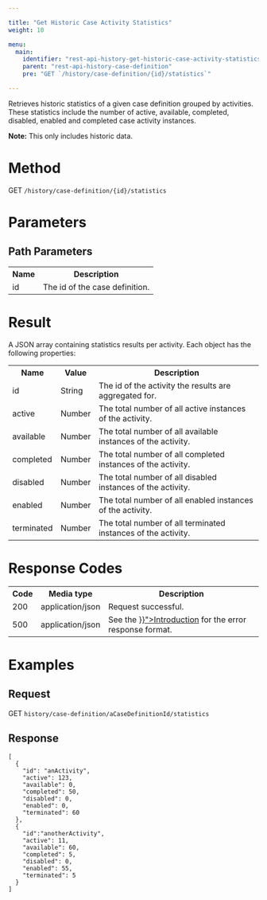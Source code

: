 ```yaml
---

title: "Get Historic Case Activity Statistics"
weight: 10

menu:
  main:
    identifier: "rest-api-history-get-historic-case-activity-statistics"
    parent: "rest-api-history-case-definition"
    pre: "GET `/history/case-definition/{id}/statistics`"

---
```



Retrieves historic statistics of a given case definition grouped by activities.
These statistics include the number of active, available, completed, disabled, enabled and completed case activity instances.<br/>

__Note:__ This only includes historic data.



# Method

GET `/history/case-definition/{id}/statistics`


# Parameters

## Path Parameters

<table class="table table-striped">
  <tr>
    <th>Name</th>
    <th>Description</th>
  </tr>
  <tr>
    <td>id</td>
    <td>The id of the case definition.</td>
  </tr>
</table>


# Result

A JSON array containing statistics results per activity.
Each object has the following properties:

<table class="table table-striped">
  <tr>
    <th>Name</th>
    <th>Value</th>
    <th>Description</th>
  </tr>
  <tr>
    <td>id</td>
    <td>String</td>
    <td>The id of the activity the results are aggregated for.</td>
  </tr>
  <tr>
    <td>active</td>
    <td>Number</td>
    <td>The total number of all active instances of the activity.</td>
  </tr>
  <tr>
    <td>available</td>
    <td>Number</td>
    <td>The total number of all available instances of the activity.</td>
  </tr>
  <tr>
    <td>completed</td>
    <td>Number</td>
    <td>The total number of all completed instances of the activity.</td>
  </tr>
  <tr>
    <td>disabled</td>
    <td>Number</td>
    <td>The total number of all disabled instances of the activity.</td>
  </tr>
  <tr>
    <td>enabled</td>
    <td>Number</td>
    <td>The total number of all enabled instances of the activity.</td>
  </tr>
  <tr>
    <td>terminated</td>
    <td>Number</td>
    <td>The total number of all terminated instances of the activity.</td>
  </tr>
</table>


# Response Codes

<table class="table table-striped">
  <tr>
    <th>Code</th>
    <th>Media type</th>
    <th>Description</th>
  </tr>
  <tr>
    <td>200</td>
    <td>application/json</td>
    <td>Request successful.</td>
  </tr>
  <tr>
    <td>500</td>
    <td>application/json</td>
    <td>See the <a href="{{< ref "/reference/rest/overview/_index.md#error-handling" >}}">Introduction</a> for the error response format.</td>
  </tr>
</table>


# Examples

## Request

GET `history/case-definition/aCaseDefinitionId/statistics`

## Response

    [
      {
        "id": "anActivity",
        "active": 123,
        "available": 0,
        "completed": 50,
        "disabled": 0,
        "enabled": 0,
        "terminated": 60
      },
      {
        "id":"anotherActivity",
        "active": 11,
        "available": 60,
        "completed": 5,
        "disabled": 0,
        "enabled": 55,
        "terminated": 5
      }
    ]
